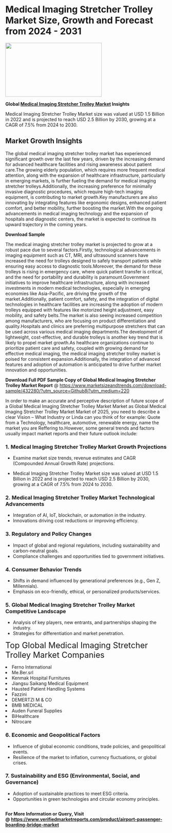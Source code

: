 <H1>Medical Imaging Stretcher Trolley Market Size, Growth and Forecast from 2024 - 2031</H1><img class="aligncenter size-medium wp-image-584254" src="https://thirdeyenews.in/wp-content/uploads/2024/09/Global-Market-Research-300x168.jpeg" alt="" width="300" height="168" /><p><strong>Global&nbsp;<a href="https://www.marketsizeandtrends.com/download-sample/432280/?utm_source=Github8j?utm_medium=220">Medical Imaging Stretcher Trolley Market</a> Insights</strong></p><p>Medical Imaging Stretcher Trolley Market size was valued at USD 1.5 Billion in 2022 and is projected to reach USD 2.5 Billion by 2030, growing at a CAGR of 7.5% from 2024 to 2030.</p><p><h2>Market Growth Insights</h2> <p>The global medical imaging stretcher trolley market has experienced significant growth over the last few years, driven by the increasing demand for advanced healthcare facilities and rising awareness about patient care.The growing elderly population, which requires more frequent medical attention, along with the expansion of healthcare infrastructure, particularly in emerging markets, is further fueling the demand for medical imaging stretcher trolleys.Additionally, the increasing preference for minimally invasive diagnostic procedures, which require high-tech imaging equipment, is contributing to market growth.Key manufacturers are also innovating by integrating features like ergonomic designs, enhanced patient comfort, and better mobility, further boosting the market.With the ongoing advancements in medical imaging technology and the expansion of hospitals and diagnostic centers, the market is expected to continue its upward trajectory in the coming years.</p> <p><strong>Download Sample</strong></p> <p>The medical imaging stretcher trolley market is projected to grow at a robust pace due to several factors.Firstly, technological advancements in imaging equipment such as CT, MRI, and ultrasound scanners have increased the need for trolleys designed to safely transport patients while ensuring easy access to diagnostic tools.Moreover, the demand for these trolleys is rising in emergency care, where quick patient transfer is critical, and the need for portability and durability is paramount.Government initiatives to improve healthcare infrastructure, along with increased investments in modern medical technologies, especially in emerging economies like Asia-Pacific, are driving the growth of the market.Additionally, patient comfort, safety, and the integration of digital technologies in healthcare facilities are increasing the adoption of modern trolleys equipped with features like motorized height adjustment, easy mobility, and safety belts.The market is also seeing increased competition among manufacturers, who are focusing on product differentiation and quality.Hospitals and clinics are preferring multipurpose stretchers that can be used across various medical imaging departments.The development of lightweight, cost-effective, and durable trolleys is another key trend that is likely to propel market growth.As healthcare organizations continue to prioritize patient care and safety, coupled with growing demand for effective medical imaging, the medical imaging stretcher trolley market is poised for consistent expansion.Additionally, the integration of advanced features and adoption of automation is anticipated to drive further market innovation and opportunities.</p> <p><span class=""><strong>Download Full PDF Sample Copy of Global Medical Imaging Stretcher Trolley Market Report</strong> @ <a href="https://www.marketsizeandtrends.com/download-sample/432280/?utm_source=Github8j?utm_medium=220" target="_blank">https://www.marketsizeandtrends.com/download-sample/432280/?utm_source=Github8j?utm_medium=220</a></span></p><p>In order to make an accurate and perceptive description of future scope of a Global&nbsp;Medical Imaging Stretcher Trolley Market Market as Global&nbsp;Medical Imaging Stretcher Trolley Market Market of 2025, you need to describe a clear Vision &ndash; What Industry or Linda can you think of for example: Quote from a Technology, healthcare, automotive, renewable energy, name the market you are Reffering to.However, some general trends and factors usually impact market reports and their future outlook include:</p><h3>1.&nbsp;<strong>Medical Imaging Stretcher Trolley Market Growth Projections</strong></h3><ul><li>Examine market size trends, revenue estimates and CAGR (Compounded Annual Growth Rate) projections.</li><li><p>Medical Imaging Stretcher Trolley Market size was valued at USD 1.5 Billion in 2022 and is projected to reach USD 2.5 Billion by 2030, growing at a CAGR of 7.5% from 2024 to 2030.</p></li></ul><h3>2.&nbsp;<strong>Medical Imaging Stretcher Trolley Market Technological Advancements</strong></h3><ul><li>Integration of AI, IoT, blockchain, or automation in the industry.</li><li>Innovations driving cost reductions or improving efficiency.</li></ul><h3>3.&nbsp;<strong>Regulatory and Policy Changes</strong></h3><ul><li>Impact of global and regional regulations, including sustainability and carbon-neutral goals.</li><li>Compliance challenges and opportunities tied to government initiatives.</li></ul><h3>4.&nbsp;<strong>Consumer Behavior Trends</strong></h3><ul><li>Shifts in demand influenced by generational preferences (e.g., Gen Z, Millennials).</li><li>Emphasis on eco-friendly, ethical, or personalized products/services.</li></ul><h3>5.&nbsp;<strong>Global Medical Imaging Stretcher Trolley Market Competitive Landscape</strong></h3><ul><li>Analysis of key players, new entrants, and partnerships shaping the industry.</li><li>Strategies for differentiation and market penetration.</li></ul><p data-pm-slice="1 1 []"><span style="color: inherit; font-family: inherit; font-size: 25px;">Top Global Medical Imaging Stretcher Trolley Market Companies</span></p><div class="" data-test-id=""><p><li>Ferno International</li><li> Me.Ber.srl</li><li> Kenmak Hospital Furnitures</li><li> Jiangsu Saikang Medical Equipment</li><li> Hausted Patient Handling Systems</li><li> Fazzini</li><li> DEMERTZI M & CO</li><li> BMB MEDICAL</li><li> Auden Funeral Supplies</li><li> BiHealthcare</li><li> Nitrocare</li></p></div><h3>6.&nbsp;<strong>Economic and Geopolitical Factors</strong></h3><ul><li>Influence of global economic conditions, trade policies, and geopolitical events.</li><li>Resilience of the market to inflation, currency fluctuations, or global crises.</li></ul><h3>7.&nbsp;<strong>Sustainability and ESG (Environmental, Social, and Governance)</strong></h3><ul><li>Adoption of sustainable practices to meet ESG criteria.</li><li>Opportunities in green technologies and circular economy principles.</li></ul><h2><strong style="font-size: 14px;">For More Information or Query, Visit @&nbsp;</strong><a style="background-color: #ffffff; font-size: 14px;" href="https://www.marketsizeandtrends.com/report/medical-imaging-stretcher-trolley-market/" target="_blank">https://www.verifiedmarketreports.com/product/airport-passenger-boarding-bridge-market</a></h2>